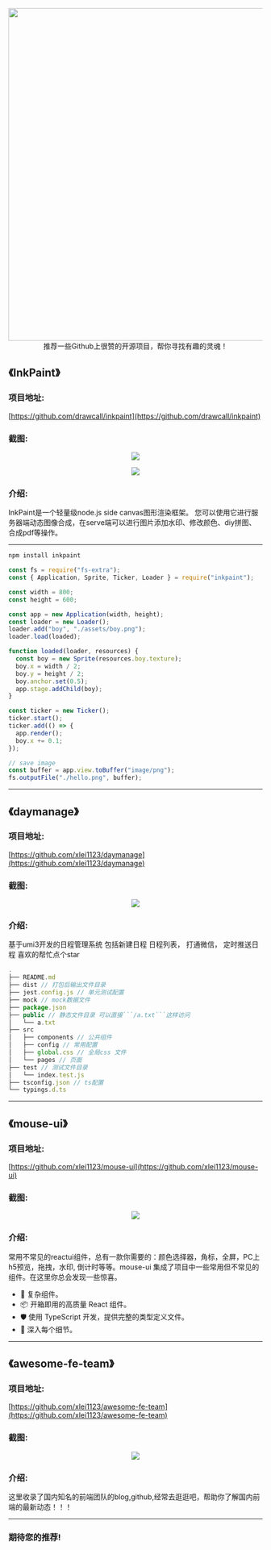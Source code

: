 <p align="center">
  <img src="../images/logo.png" width="660"/>
  <br>推荐一些Github上很赞的开源项目，帮你寻找有趣的灵魂！
</p>

## 《InkPaint》

### 项目地址:

[https://github.com/drawcall/inkpaint](https://github.com/drawcall/inkpaint)

### 截图: 

<p align="center">
  <img src="../images/16/inkpaint.gif" />
</p>

<p align="center">
  <img src="../images/16/inkpaint-2.gif" />
</p>

### 介绍:

InkPaint是一个轻量级node.js side canvas图形渲染框架。
您可以使用它进行服务器端动态图像合成，在serve端可以进行图片添加水印、修改颜色、diy拼图、合成pdf等操作。

---

```sh
npm install inkpaint
```

```js
const fs = require("fs-extra");
const { Application, Sprite, Ticker, Loader } = require("inkpaint");

const width = 800;
const height = 600;

const app = new Application(width, height);
const loader = new Loader();
loader.add("boy", "./assets/boy.png");
loader.load(loaded);

function loaded(loader, resources) {
  const boy = new Sprite(resources.boy.texture);
  boy.x = width / 2;
  boy.y = height / 2;
  boy.anchor.set(0.5);
  app.stage.addChild(boy);
}

const ticker = new Ticker();
ticker.start();
ticker.add(() => {
  app.render();
  boy.x += 0.1;
});

// save image
const buffer = app.view.toBuffer("image/png");
fs.outputFile("./hello.png", buffer);
```

---

## 《daymanage》

### 项目地址:

[https://github.com/xlei1123/daymanage](https://github.com/xlei1123/daymanage)

### 截图:

<p align="center">
  <img src="../images/16/daymanage.png" />
</p>

### 介绍:

基于umi3开发的日程管理系统
包括新建日程 日程列表， 打通微信， 定时推送日程 喜欢的帮忙点个star

```javascript
.
├── README.md
├── dist // 打包后输出文件目录
├── jest.config.js // 单元测试配置
├── mock // mock数据文件
├── package.json
├── public // 静态文件目录 可以直接```/a.txt```这样访问
│   └── a.txt
├── src
│   ├── components // 公共组件
│   ├── config // 常用配置
│   ├── global.css // 全局css 文件
│   └── pages // 页面
├── test // 测试文件目录
│   └── index.test.js
├── tsconfig.json // ts配置
└── typings.d.ts
```

---

## 《mouse-ui》

### 项目地址:

[https://github.com/xlei1123/mouse-ui](https://github.com/xlei1123/mouse-ui)

### 截图:


<p align="center">
  <img src="../images/16/mouse-ui.png" />
</p>

### 介绍:

常用不常见的reactui组件，总有一款你需要的：颜色选择器，角标，全屏，PC上h5预览，拖拽，水印, 倒计时等等。mouse-ui 集成了项目中一些常用但不常见的组件。在这里你总会发现一些惊喜。

- 🌈 复杂组件。
- 📦 开箱即用的高质量 React 组件。
- 🛡 使用 TypeScript 开发，提供完整的类型定义文件。
- 🎨 深入每个细节。

---

## 《awesome-fe-team》

### 项目地址:

[https://github.com/xlei1123/awesome-fe-team](https://github.com/xlei1123/awesome-fe-team)

### 截图:


<p align="center">
  <img src="https://github.com/xlei1123/awesome-fe-team/blob/main/WechatIMG114.jpeg?raw=true)" />
</p>

### 介绍:

这里收录了国内知名的前端团队的blog,github,经常去逛逛吧，帮助你了解国内前端的最新动态！！！

---


### 期待您的推荐!
